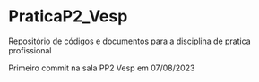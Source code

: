 # PraticaP2_Vesp
Repositório de códigos e documentos para a disciplina de pratica profissional

Primeiro commit na sala PP2 Vesp em 07/08/2023

